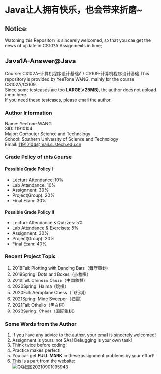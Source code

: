 # Java让人拥有快乐，也会带来折磨~         

## Notice:
Watching this Repository is sincerely welcomed, so that you can get the news of update in CS102A Assignments in time;     

## Java1A-Answer@Java
Course: CS102A-计算机程序设计基础A  /   CS109-计算机程序设计基础
This repository is provided by YeeTone WANG, mainly for the course CS102A/CS109.  
Since some testcases are too **LARGE(>25MB)**, the author does not upload them here.  
If you need these testcases, please email the author.

### Author Information
Name: YeeTone WANG  
SID: 11910104  
Major: Computer Science and Technology  
School: Southern University of Science and Technology  
Email: 11910104@mail.sustech.edu.cn  

### Grade Policy of this Course  
#### Possible Grade Policy I
- Lecture Attendance: 10%   
- Lab Attendance: 10%   
- Assignment: 30%  
- Project(Group): 20%  
- Final Exam: 30%  

#### Possible Grade Policy II
- Lecture Attendance & Quizzes: 5%
- Lab Attendance & Exercises: 5%
- Assignment: 30%
- Project(Group): 20%
- Final Exam: 40%

### Recent Project Topic
1. 2018Fall: Plotting with Dancing Bars（舞厅策划）     
2. 2019Spring: Dots and Boxes（点格棋）     
3. 2019Fall: Chinese Chess（中国象棋）       
4. 2020Spring: Halma（跳棋）      
5. 2020Fall: Aeroplane Chess（飞行棋）     
6. 2021Spring: Mine Sweeper（扫雷）     
7. 2021Fall: Othello（黑白棋）        
8. 2022Spring: Chess（国际象棋）

### Some Words from the Author
1. If you have any advice to the author, your email is sincerely welcomed!  
2. Assignment is yours, not SAs! Debugging is your own task!  
3. Think twice before coding!  
4. Practice makes perfect!
5. You can get **FULL MARK** in these assignment problems by your effort!
6. This is a part from the website:     
![QQ截图20210901095943](https://user-images.githubusercontent.com/64548919/131599429-503b0afa-c85a-4f90-9d36-f87d05e82a06.jpg)

